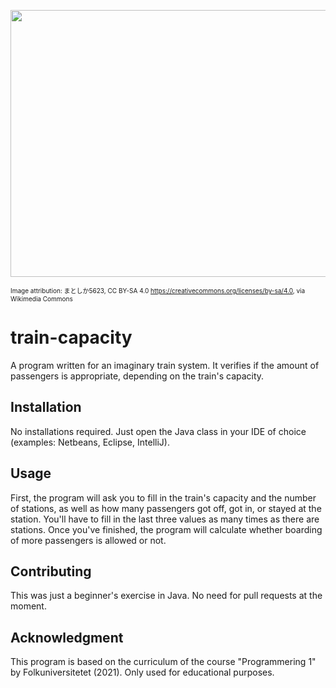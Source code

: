 <p align="center">
  <img width="640" height="427" src="https://upload.wikimedia.org/wikipedia/commons/thumb/d/d8/%E3%82%AD%E3%83%8F2400.png/640px-%E3%82%AD%E3%83%8F2400.png">
</p>

<font size="1">Image attribution: まとしか5623, CC BY-SA 4.0 <https://creativecommons.org/licenses/by-sa/4.0>, via Wikimedia Commons</font>

# train-capacity
A program written for an imaginary train system.  It verifies if the amount of passengers is appropriate, depending on the train's capacity.

## Installation

No installations required. Just open the Java class in your IDE of choice (examples: Netbeans, Eclipse, IntelliJ).

## Usage

First, the program will ask you to fill in the train's capacity and the number of stations, as well as how many passengers got off, got in, or stayed at the station. You'll have to fill in the last three values as many times as there are stations. 
Once you've finished, the program will calculate whether boarding of more passengers is allowed or not. 

## Contributing

This was just a beginner's exercise in Java. No need for pull requests at the moment. 

## Acknowledgment

This program is based on the curriculum of the course "Programmering 1" by Folkuniversitetet (2021). Only used for educational purposes. 
